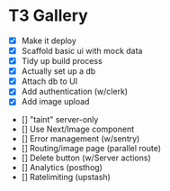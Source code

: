 # T3 Gallery

- [X] Make it deploy
- [X] Scaffold basic ui with mock data
- [X] Tidy up build process
- [X] Actually set up a db
- [X] Attach db to UI
- [X] Add authentication (w/clerk)
- [X] Add image upload
- [] "taint" server-only
- [] Use Next/Image component
- [] Error management (w/sentry)
- [] Routing/image page (parallel route)
- [] Delete button (w/Server actions)
- [] Analytics (posthog)
- [] Ratelimiting (upstash)
